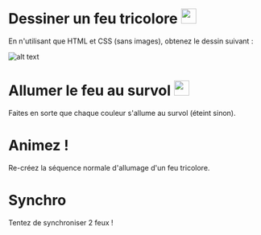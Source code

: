 # Dessiner un feu tricolore <img width='30' src='https://github.com/FabriqueDWWM/HTML-CSS/blob/master/poussin1.png'>

En n'utilisant que HTML et CSS (sans images), obtenez le dessin suivant :

![alt text](https://github.com/FabriqueDWWM/HTML-CSS/blob/master/feu%20!/Capture1.PNG "Logo Title Text 1")

# Allumer le feu au survol <img width='30' src='https://github.com/FabriqueDWWM/HTML-CSS/blob/master/poussin1.png'>

Faites en sorte que chaque couleur s'allume au survol (éteint sinon).

# Animez !

Re-créez la séquence normale d'allumage d'un feu tricolore.

# Synchro

Tentez de synchroniser 2 feux !

